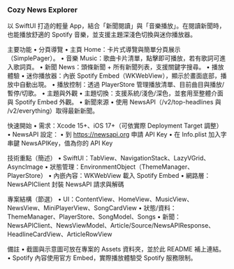 ### Cozy News Explorer

以 SwiftUI 打造的輕量 App，結合「新聞閱讀」與「音樂播放」。在閱讀新聞時，也能播放舒適的 Spotify 音樂，並支援主題深淺色切換與迷你播放器。

主要功能
• 分頁導覽
   • 主頁 Home：卡片式導覽與簡單分頁展示（SimplePager）。
   • 音樂 Music：歌曲卡片清單，點擊即可播放，若有歌詞可進入歌詞頁。
   • 新聞 News：頭條新聞 + 所有新聞列表，支援關鍵字搜尋。
• 播放體驗
   • 迷你播放器：內嵌 Spotify Embed（WKWebView），顯示於畫面底部，播放中自動出現。
   • 播放控制：透過 PlayerStore 管理播放清單、目前曲目與播放/暫停/切歌。
• 主題與外觀
   • 主題切換：支援系統/淺色/深色，並套用至整體介面與 Spotify Embed 外觀。
• 新聞來源
   • 使用 NewsAPI（/v2/top-headlines 與 /v2/everything）取得最新新聞。

快速開始
• 需求：Xcode 15+、iOS 17+（可依實際 Deployment Target 調整）
• NewsAPI 設定：
   • 到 https://newsapi.org 申請 API Key
   • 在 Info.plist 加入字串鍵 NewsAPIKey，值為你的 API Key

技術重點（簡述）
• SwiftUI：TabView、NavigationStack、LazyVGrid、AsyncImage
• 狀態管理：EnvironmentObject（ThemeManager、PlayerStore）
• 內嵌內容：WKWebView 載入 Spotify Embed
• 網路層：NewsAPIClient 封裝 NewsAPI 請求與解碼

專案結構（節選）
• UI：ContentView、HomeView、MusicView、NewsView、MiniPlayerView、SongCardView
• 狀態/資料：ThemeManager、PlayerStore、SongModel、Songs
• 新聞：NewsAPIClient、NewsViewModel、Article/Source/NewsAPIResponse、HeadlineCardView、ArticleRowView

備註
• 截圖與示意圖可放在專案的 Assets 資料夾，並於此 README 補上連結。
• Spotify 內容使用官方 Embed，實際播放體驗受 Spotify 服務限制。
